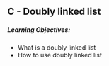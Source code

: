 ## C - Doubly linked list

##### Learning Objectives:

- What is a doubly linked list
- How to use doubly linked list
